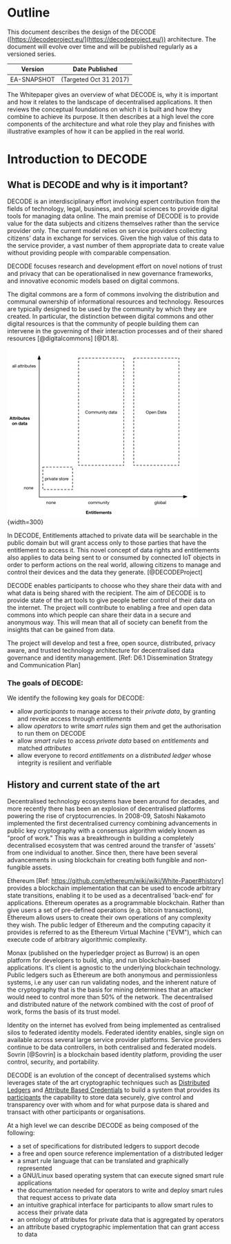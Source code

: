 # Outline

This document describes the design of the DECODE ([https://decodeproject.eu/](https://decodeproject.eu/)) architecture. The document will evolve over time and will be published regularly as a versioned series.

| Version                        | Date Published            |
| ------------------------------ | ------------------------- |
| EA-SNAPSHOT | (Targeted Oct 31 2017)    |


The Whitepaper gives an overview of what DECODE is, why it is important and how it relates to the landscape of decentralised applications. It then reviews the conceptual foundations on which it is built and how they combine to achieve its purpose. It then describes at a high level the core components of the architecture and what role they play and finishes with illustrative examples of how it can be applied in the real world.


# Introduction to DECODE

## What is DECODE and why is it important?

DECODE is an interdisciplinary effort involving expert contribution from the fields of technology, legal, business, and social sciences to provide digital tools for managing data online. The main premise of DECODE is to provide value for the  data subjects and citizens themselves rather than the service provider only. The current model relies on service providers collecting citizens' data in exchange for services. Given the high value of this data to the service provider, a vast number of them appropriate data to create value without providing people with comparable compensation.

DECODE  focuses  research  and  development  effort  on  novel  notions  of  trust  and  privacy that  can  be  operationalised  in  new  governance  frameworks,  and  innovative  economic  models  based  on  digital  commons.

The digital commons are a form of commons involving the distribution and communal ownership of informational resources and technology. Resources are typically designed to be used by the community by which they are created. In particular, the distinction between digital commons and other digital resources is that the community of people building them can intervene in the governing of their interaction processes and of their shared resources [@digitalcommons] [@D1.8].

![Digital commons](img/entitlements-data.png "Digital commons"){width=300}

In DECODE, Entitlements attached to private data will be searchable in the public domain but will grant access only to  those  parties  that  have  the  entitlement  to  access  it.  This  novel  concept  of  data  rights  and  entitlements  also  applies to data being sent to or consumed by connected IoT objects in order to perform actions on the real world,  allowing citizens to manage and control their devices and the data they generate. [@DECODEProject]

DECODE enables participants to choose who they share their data with and what data is being shared with the recipient. The aim of DECODE is to provide state of the art tools to give people better control of their data on the internet. The project will contribute to enabling a free and open data commons into which people can share their data in a secure and anonymous way. This will mean that all of society can benefit from the insights that can be gained from data. 

The project will develop and test a free, open source, distributed, privacy aware, and trusted technology architecture for decentralised data governance and identity management. [Ref: D6.1 Dissemination Strategy and Communication Plan]

### The goals of DECODE:

We identify the following key goals for DECODE:

- allow *participants* to manage access to their *private data*, by granting and revoke access through *entitlements*
- allow *operators* to write *smart rules* sign them and get the authorisation to run them on DECODE
- allow *smart rules* to access *private data* based on *entitlements* and matched *attributes*
- allow everyone to record *entitlements* on a *distributed ledger* whose integrity is resilient and verifiable


## History and current state of the art

Decentralised technology ecosystems have been around for decades, and more recently there has been an explosion of decentralised platforms powering the rise of cryptocurrencies. In 2008-09, Satoshi Nakamoto implemented the first decentralised currency combining advancements in public key cryptography with a consensus algorithm widely known as "proof of work." This was a breakthrough in building a completely decentralised ecosystem that was centred around the transfer of 'assets' from one individual to another. Since then, there have been several advancements in using blockchain for creating both fungible and non-fungible assets.

Ethereum [Ref: https://github.com/ethereum/wiki/wiki/White-Paper#history] provides a blockchain implementation that can be used to encode arbitrary state transitions, enabling it to be used as a decentralised 'back-end' for applications. Ethereum operates as a programmable blockchain. Rather than give users a set of pre-defined operations (e.g. bitcoin transactions), Ethereum allows users to create their own operations of any complexity they wish. The public ledger of Ethereum and the computing capacity it provides is referred to as the Ethereum Virtual Machine ("EVM"), which can execute code of arbitrary algorithmic complexity.


Monax (published on the hyperledger project as Burrow) is an open platform for developers to build, ship, and run blockchain-based applications. It's client is agnostic to the underlying blockchain technology. Public ledgers such as Ethereum are both anonymous and permissionless systems, i.e any user can run validating nodes, and the inherent nature of the cryptography that is the basis for mining determines that an attacker would need to control more than 50% of the network. The decentralised and distributed nature of the network combined with the cost of proof of work, forms the basis of its trust model.


Identity on the internet has evolved from being implemented as centralised silos to federated identity models. Federated identity enables, single sign on available across several large service provider platforms. Service providers continue to be data controllers, in both centralised and federated models. Sovrin [@Sovrin] is a blockchain based identity platform, providing the user control, security, and portability.

DECODE is an evolution of the concept of decentralised systems which leverages state of the art cryptographic techniques such as [Distributed Ledgers](section-link) and [Attribute Based Credentials](section-link) to build a system that provides its [participants](glossary-link) the capability to store data securely, give control and transparency over with whom and for what purpose data is shared and transact with other participants or  organisations.

At a high level we can describe DECODE as being composed of the following:

- a set of specifications for distributed ledgers to support decode
- a free and open source reference implementation of a distributed ledger
- a smart rule language that can be translated and graphically represented
- a GNU/Linux based operating system that can execute signed smart rule applications
- the documentation needed for operators to write and deploy smart rules that request access to private data
- an intuitive graphical interface for participants to allow smart rules to access their private data
- an ontology of attributes for private data that is aggregated by operators
- an attribute based cryptographic implementation that can grant access to data
